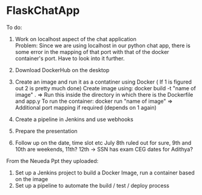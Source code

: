 # FlaskChatApp

To do:

1. Work on localhost aspect of the chat application  
   Problem:  Since we are using localhost in our python chat app, there is some error in the mapping of that port with that of the docker container's port.
             Have to look into it further.
   
   
2. Download DockerHub on the desktop
3. Create an image and run it as a contatiner using Docker ( If 1 is figured out 2 is pretty much done)
   Create image using: docker build -t "name of image" .         => Run this inside the directory in which there is the Dockerfile and app.y
   To run the container: docker run "name of image"              => Additional port mapping if required (depends on 1 again)
4. Create a pipeline in Jenkins and use webhooks
5. Prepare the presentation 
6. Follow up on the date, time slot etc
July 8th ruled out for sure, 9th and 10th are weekends, 11th?
12th -> SSN has exam
CEG dates for Adithya?

From the Neueda Ppt they uploaded:
1. Set up a Jenkins project to build a Docker Image, run a container based on the image
2. Set up a pipeline to automate the build / test / deploy process 

